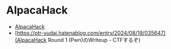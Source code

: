 # AlpacaHack
- [AlpacaHack](https://alpacahack.com/)
- [https://ptr-yudai.hatenablog.com/entry/2024/08/19/035647](AlpacaHack Round 1 (Pwn)のWriteup - CTFするぞ)
